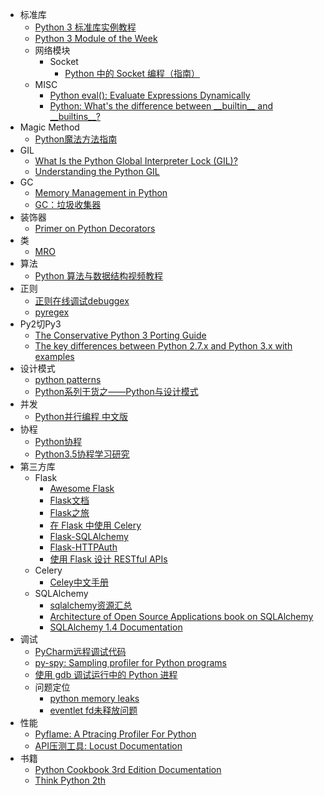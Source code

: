 - 标准库
  - [Python 3 标准库实例教程](https://learnku.com/docs/pymotw/)
  - [Python 3 Module of the Week](https://pymotw.com/3/)
  - 网络模块
    - Socket
      - [Python 中的 Socket 编程（指南）](https://keelii.com/2018/09/24/socket-programming-in-python/)
  - MISC
    - [Python eval(): Evaluate Expressions Dynamically](https://realpython.com/python-eval-function/)
    - [Python: What's the difference between \_\_builtin\_\_ and \_\_builtins\_\_?](https://stackoverflow.com/questions/11181519/python-whats-the-difference-between-builtin-and-builtins)
- Magic Method
  - [Python魔法方法指南](https://pyzh.readthedocs.io/en/latest/python-magic-methods-guide.html)
- GIL
  - [What Is the Python Global Interpreter Lock (GIL)?](https://realpython.com/python-gil/)
  - [Understanding the Python GIL](https://www.dabeaz.com/python/UnderstandingGIL.pdf)
- GC
  - [Memory Management in Python](https://realpython.com/python-memory-management/)
  - [GC：垃圾收集器](https://learnku.com/docs/pymotw/gc-garbage-collector/3484)
- 装饰器
  - [Primer on Python Decorators](https://realpython.com/primer-on-python-decorators/)
- 类
  - [MRO](https://hanjianwei.com/2013/07/25/python-mro/)
- 算法
  - [Python 算法与数据结构视频教程](https://pegasuswang.github.io/python_data_structures_and_algorithms/)
- 正则
  - [正则在线调试debuggex](https://www.debuggex.com/)
  - [pyregex](http://www.pyregex.com/)
- Py2切Py3
  - [The Conservative Python 3 Porting Guide](https://portingguide.readthedocs.io/en/latest/)
  - [The key differences between Python 2.7.x and Python 3.x with examples](https://sebastianraschka.com/Articles/2014_python_2_3_key_diff.html)
- 设计模式
  - [python patterns](https://github.com/faif/python-patterns)
  - [Python系列干货之——Python与设计模式](https://zhuanlan.zhihu.com/p/31675841)
- 并发
  - [Python并行编程 中文版](https://python-parallel-programmning-cookbook.readthedocs.io/zh_CN/latest/)
- 协程
  - [Python协程](https://thief.one/2017/02/20/Python%E5%8D%8F%E7%A8%8B/)
  - [Python3.5协程学习研究](https://thief.one/2018/06/21/1/)
- 第三方库
  - Flask
    - [Awesome Flask](https://github.com/humiaozuzu/awesome-flask)
    - [Flask文档](https://dormousehole.readthedocs.io/en/latest/index.html)
    - [Flask之旅](https://github.com/spacewander/explore-flask-zh)
    - [在 Flask 中使用 Celery](http://www.pythondoc.com/flask-celery/first.html)
    - [Flask-SQLAlchemy](http://www.pythondoc.com/flask-sqlalchemy/index.html)
    - [Flask-HTTPAuth](https://flask-httpauth.readthedocs.io/en/latest/)
    - [使用 Flask 设计 RESTful APIs](http://www.pythondoc.com/flask-restful/index.html)
  - Celery
    - [Celey中文手册](https://www.celerycn.io/)
  - SQLAlchemy
    - [sqlalchemy资源汇总](https://www.fullstackpython.com/sqlalchemy.html)
    - [ Architecture of Open Source Applications book on SQLAlchemy](http://aosabook.org/en/sqlalchemy.html)
    - [SQLAlchemy 1.4 Documentation](https://docs.sqlalchemy.org/en/14/contents.html)
- 调试
  - [PyCharm远程调试代码](https://zhuanlan.zhihu.com/p/36843200)
  - [py-spy: Sampling profiler for Python programs](https://github.com/benfred/py-spy)
  - [使用 gdb 调试运行中的 Python 进程](https://mozillazg.com/2017/07/debug-running-python-process-with-gdb.html)
  - 问题定位
    - [python memory leaks](https://stackoverflow.com/questions/1435415/python-memory-leaks)
    - [eventlet fd未释放问题](https://github.com/eventlet/eventlet/issues/197)
- 性能
  - [Pyflame: A Ptracing Profiler For Python](https://pyflame.readthedocs.io/en/latest/)
  - [API压测工具: Locust Documentation](https://docs.locust.io/en/stable/index.html)
- 书籍
  - [Python Cookbook 3rd Edition Documentation](https://python3-cookbook.readthedocs.io/zh_CN/latest/index.html)
  - [Think Python 2th](https://greenteapress.com/thinkpython2/html/index.html)
